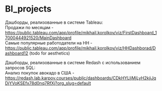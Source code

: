 # BI_projects

Дашборды, реализованные в системе Tableau:  
Продажи по месяцам - https://public.tableau.com/app/profile/mikhail.korolkov/viz/FirstDashboard_17000444921520/MainDashboard  
Самые популярные работодатели на HH - https://public.tableau.com/app/profile/mikhail.korolkov/viz/HHDashborad/Dashboard12 (todo for aesthetics)

Дашборды, реализованные в системе Redash с использованием запросов SQL:    
Анализ покупок авокадо в США - https://redash.lab.karpov.courses/public/dashboards/CDkHYLljMjLyH2kjiJqDjYVoKSEfx78d0nq7RfXj?org_slug=default
